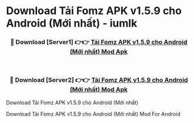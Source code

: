 # Download Tải Fomz APK v1.5.9 cho Android (Mới nhất) - iumlk


<div align="center">
<h3>🔴 Download [Server1] 👉👉 <a href="https://apk-comot.site?title=Tải_Fomz_APK_v1.5.9_cho_Android_(Mới_nhất)">Tải Fomz APK v1.5.9 cho Android (Mới nhất) Mod Apk</a></h3><br>
<h3>🔴 Download [Server2] 👉👉 <a href="https://apk-comot.site?title=Tải_Fomz_APK_v1.5.9_cho_Android_(Mới_nhất)">Tải Fomz APK v1.5.9 cho Android (Mới nhất) Mod Apk</a></h3>
</div>



Download Tải Fomz APK v1.5.9 cho Android (Mới nhất) 

Download Tải Fomz APK v1.5.9 cho Android (Mới nhất) Mod For Android
